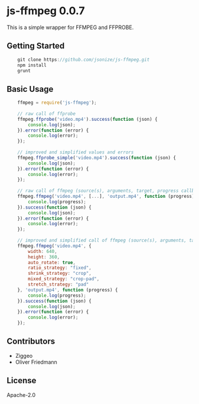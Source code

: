 # js-ffmpeg 0.0.7

This is a simple wrapper for FFMPEG and FFPROBE.


## Getting Started


```javascript
	git clone https://github.com/jsonize/js-ffmpeg.git
	npm install
	grunt
```



## Basic Usage


```javascript
	ffmpeg = require('js-ffmpeg');
	
	// raw call of ffprobe
	ffmpeg.ffprobe('video.mp4').success(function (json) {
		console.log(json);
	}).error(function (error) {
		console.log(error);
	});
	
	// improved and simplified values and errors
	ffmpeg.ffprobe_simple('video.mp4').success(function (json) {
		console.log(json);
	}).error(function (error) {
		console.log(error);
	});
	
	// raw call of ffmpeg (source(s), arguments, target, progress callback)
	ffmpeg.ffmpeg('video.mp4', [...], 'output.mp4', function (progress) {
		console.log(progress);
	}).success(function (json) {
		console.log(json);
	}).error(function (error) {
		console.log(error);
	});
	
	// improved and simplified call of ffmpeg (source(s), arguments, target, progress callback)
	ffmpeg.ffmpeg('video.mp4', {
		width: 640,
		height: 360,
		auto_rotate: true,
		ratio_strategy: "fixed",
		shrink_strategy: "crop",
		mixed_strategy: "crop-pad",
		stretch_strategy: "pad"
	}, 'output.mp4', function (progress) {
		console.log(progress);
	}).success(function (json) {
		console.log(json);
	}).error(function (error) {
		console.log(error);
	});
```


## Contributors

- Ziggeo
- Oliver Friedmann


## License

Apache-2.0

